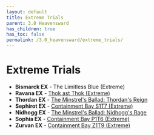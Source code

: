 ```yaml
---
layout: default
title: Extreme Trials
parent: 3.0 Heavensward
has_children: true
has_toc: false
permalink: /3.0_heavensward/extreme_trials/
---
```


# Extreme Trials

- **Bismarck EX** - The Limitless Blue (Extreme)
- **Ravana EX** - [Thok ast Thok (Extreme)](ravana/README.md)
- **Thordan EX** - [The Minstrel's Ballad: Thordan's Reign](thordan/README.md)
- **Sephirot EX** - [Containment Bay S1T7 (Extreme)](sephirot/README.md)
- **Nidhogg EX** - [The Minstrel's Ballad: Nidhogg's Rage](nidhogg/README.md)
- **Sophia EX** - [Containment Bay P1T6 (Extreme)](sophia/README.md)
- **Zurvan EX** - [Containment Bay Z1T9 (Extreme)](zurvan/README.md)
